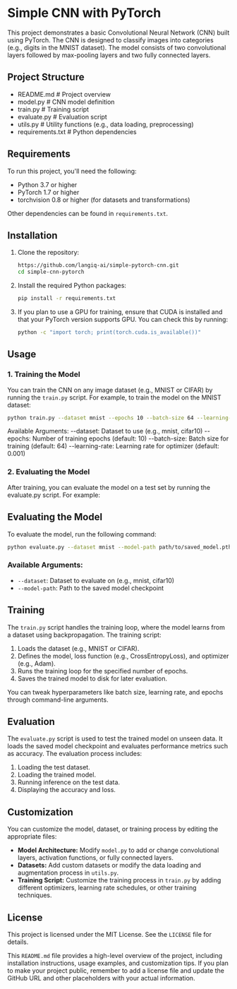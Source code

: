 # Simple CNN with PyTorch

This project demonstrates a basic Convolutional Neural Network (CNN) built using PyTorch. The CNN is designed to classify images into categories (e.g., digits in the MNIST dataset). The model consists of two convolutional layers followed by max-pooling layers and two fully connected layers.

## Project Structure

- README.md # Project overview
- model.py # CNN model definition
- train.py # Training script
- evaluate.py # Evaluation script
- utils.py # Utility functions (e.g., data loading, preprocessing)
- requirements.txt # Python dependencies

## Requirements

To run this project, you'll need the following:

- Python 3.7 or higher
- PyTorch 1.7 or higher
- torchvision 0.8 or higher (for datasets and transformations)

Other dependencies can be found in `requirements.txt`.

## Installation

1. Clone the repository:
    ```bash
    https://github.com/langiq-ai/simple-pytorch-cnn.git
    cd simple-cnn-pytorch
    ```

2. Install the required Python packages:
    ```bash
    pip install -r requirements.txt
    ```

3. If you plan to use a GPU for training, ensure that CUDA is installed and that your PyTorch version supports GPU. You can check this by running:
    ```bash
    python -c "import torch; print(torch.cuda.is_available())"
    ```

## Usage

### 1. Training the Model
You can train the CNN on any image dataset (e.g., MNIST or CIFAR) by running the `train.py` script. For example, to train the model on the MNIST dataset:
```bash
python train.py --dataset mnist --epochs 10 --batch-size 64 --learning-rate 0.001
```

Available Arguments:
--dataset: Dataset to use (e.g., mnist, cifar10)
--epochs: Number of training epochs (default: 10)
--batch-size: Batch size for training (default: 64)
--learning-rate: Learning rate for optimizer (default: 0.001)

### 2. Evaluating the Model
After training, you can evaluate the model on a test set by running the evaluate.py script. For example:

## Evaluating the Model
To evaluate the model, run the following command:
```bash
python evaluate.py --dataset mnist --model-path path/to/saved_model.pth
```
### Available Arguments:
- `--dataset`: Dataset to evaluate on (e.g., mnist, cifar10)
- `--model-path`: Path to the saved model checkpoint



## Training
The `train.py` script handles the training loop, where the model learns from a dataset using backpropagation. The training script:

1. Loads the dataset (e.g., MNIST or CIFAR).
2. Defines the model, loss function (e.g., CrossEntropyLoss), and optimizer (e.g., Adam).
3. Runs the training loop for the specified number of epochs.
4. Saves the trained model to disk for later evaluation.

You can tweak hyperparameters like batch size, learning rate, and epochs through command-line arguments.

## Evaluation
The `evaluate.py` script is used to test the trained model on unseen data. It loads the saved model checkpoint and evaluates performance metrics such as accuracy. The evaluation process includes:

1. Loading the test dataset.
2. Loading the trained model.
3. Running inference on the test data.
4. Displaying the accuracy and loss.

## Customization
You can customize the model, dataset, or training process by editing the appropriate files:

- **Model Architecture:** Modify `model.py` to add or change convolutional layers, activation functions, or fully connected layers.
- **Datasets:** Add custom datasets or modify the data loading and augmentation process in `utils.py`.
- **Training Script:** Customize the training process in `train.py` by adding different optimizers, learning rate schedules, or other training techniques.

## License
This project is licensed under the MIT License. See the `LICENSE` file for details.

This `README.md` file provides a high-level overview of the project, including installation instructions, usage examples, and customization tips. If you plan to make your project public, remember to add a license file and update the GitHub URL and other placeholders with your actual information.







